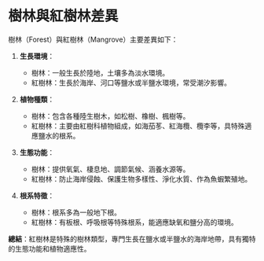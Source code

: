 # 樹林與紅樹林差異

樹林（Forest）與紅樹林（Mangrove）主要差異如下：

1. **生長環境**：
   - 樹林：一般生長於陸地，土壤多為淡水環境。
   - 紅樹林：生長於海岸、河口等鹽水或半鹽水環境，常受潮汐影響。

2. **植物種類**：
   - 樹林：包含各種陸生樹木，如松樹、橡樹、楓樹等。
   - 紅樹林：主要由紅樹科植物組成，如海茄苳、紅海欖、欖李等，具特殊適應鹽水的根系。

3. **生態功能**：
   - 樹林：提供氧氣、棲息地、調節氣候、涵養水源等。
   - 紅樹林：防止海岸侵蝕、保護生物多樣性、淨化水質、作為魚蝦繁殖地。

4. **根系特徵**：
   - 樹林：根系多為一般地下根。
   - 紅樹林：有板根、呼吸根等特殊根系，能適應缺氧和鹽分高的環境。

**總結**：紅樹林是特殊的樹林類型，專門生長在鹽水或半鹽水的海岸地帶，具有獨特的生態功能和植物適應性。
